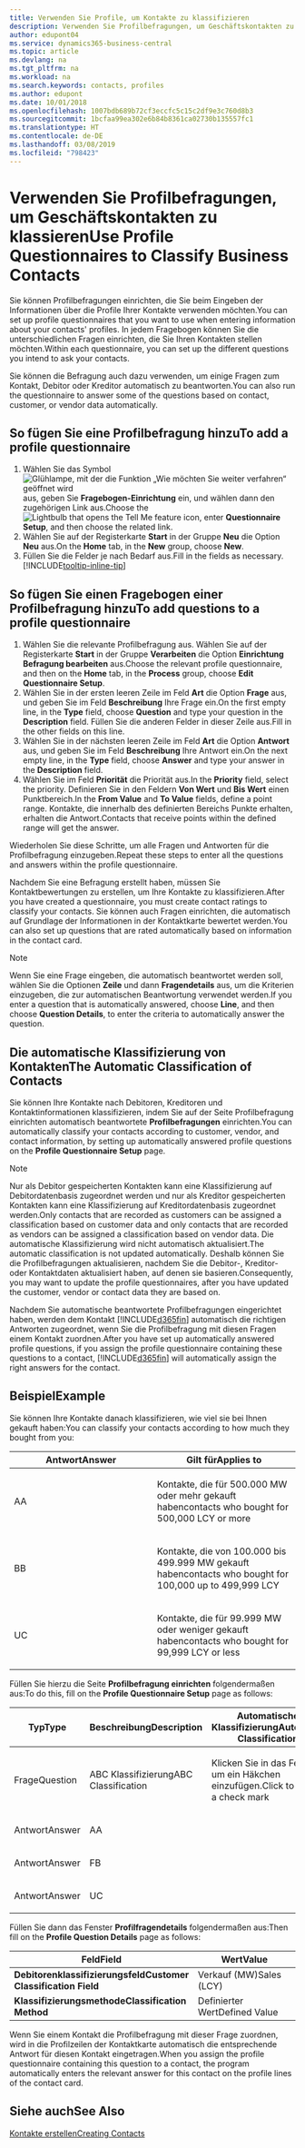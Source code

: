 ```yaml
---
title: Verwenden Sie Profile, um Kontakte zu klassifizieren
description: Verwenden Sie Profilbefragungen, um Geschäftskontakten zu klassieren
author: edupont04
ms.service: dynamics365-business-central
ms.topic: article
ms.devlang: na
ms.tgt_pltfrm: na
ms.workload: na
ms.search.keywords: contacts, profiles
ms.author: edupont
ms.date: 10/01/2018
ms.openlocfilehash: 1007bdb689b72cf3eccfc5c15c2df9e3c760d8b3
ms.sourcegitcommit: 1bcfaa99ea302e6b84b8361ca02730b135557fc1
ms.translationtype: HT
ms.contentlocale: de-DE
ms.lasthandoff: 03/08/2019
ms.locfileid: "798423"
---
```

# <a name="use-profile-questionnaires-to-classify-business-contacts"></a><span data-ttu-id="d663b-103">Verwenden Sie Profilbefragungen, um Geschäftskontakten zu klassieren</span><span class="sxs-lookup"><span data-stu-id="d663b-103">Use Profile Questionnaires to Classify Business Contacts</span></span>
<span data-ttu-id="d663b-104">Sie können Profilbefragungen einrichten, die Sie beim Eingeben der Informationen über die Profile Ihrer Kontakte verwenden möchten.</span><span class="sxs-lookup"><span data-stu-id="d663b-104">You can set up profile questionnaires that you want to use when entering information about your contacts' profiles.</span></span> <span data-ttu-id="d663b-105">In jedem Fragebogen können Sie die unterschiedlichen Fragen einrichten, die Sie Ihren Kontakten stellen möchten.</span><span class="sxs-lookup"><span data-stu-id="d663b-105">Within each questionnaire, you can set up the different questions you intend to ask your contacts.</span></span>  

<span data-ttu-id="d663b-106">Sie können die Befragung auch dazu verwenden, um einige Fragen zum Kontakt, Debitor oder Kreditor automatisch zu beantworten.</span><span class="sxs-lookup"><span data-stu-id="d663b-106">You can also run the questionnaire to answer some of the questions based on contact, customer, or vendor data automatically.</span></span>  

## <a name="to-add-a-profile-questionnaire"></a><span data-ttu-id="d663b-107">So fügen Sie eine Profilbefragung hinzu</span><span class="sxs-lookup"><span data-stu-id="d663b-107">To add a profile questionnaire</span></span>
1.  <span data-ttu-id="d663b-108">Wählen Sie das Symbol ![Glühlampe, mit der die Funktion „Wie möchten Sie weiter verfahren“ geöffnet wird](media/ui-search/search_small.png "Wie möchten Sie weiter verfahren?") aus, geben Sie **Fragebogen-Einrichtung** ein, und wählen dann den zugehörigen Link aus.</span><span class="sxs-lookup"><span data-stu-id="d663b-108">Choose the ![Lightbulb that opens the Tell Me feature](media/ui-search/search_small.png "Tell me what you want to do") icon, enter **Questionnaire Setup**, and then choose the related link.</span></span>  
2.  <span data-ttu-id="d663b-109">Wählen Sie auf der Registerkarte **Start** in der Gruppe **Neu** die Option **Neu** aus.</span><span class="sxs-lookup"><span data-stu-id="d663b-109">On the **Home** tab, in the **New** group, choose **New**.</span></span>  
3.  <span data-ttu-id="d663b-110">Füllen Sie die Felder je nach Bedarf aus.</span><span class="sxs-lookup"><span data-stu-id="d663b-110">Fill in the fields as necessary.</span></span> [!INCLUDE[tooltip-inline-tip](includes/tooltip-inline-tip_md.md)]  

## <a name="to-add-questions-to-a-profile-questionnaire"></a><span data-ttu-id="d663b-111">So fügen Sie einen Fragebogen einer Profilbefragung hinzu</span><span class="sxs-lookup"><span data-stu-id="d663b-111">To add questions to a profile questionnaire</span></span>
1.  <span data-ttu-id="d663b-112">Wählen Sie die relevante Profilbefragung aus. Wählen Sie auf der Registerkarte **Start** in der Gruppe **Verarbeiten** die Option **Einrichtung Befragung bearbeiten** aus.</span><span class="sxs-lookup"><span data-stu-id="d663b-112">Choose the relevant profile questionnaire, and then on the **Home** tab, in the **Process** group, choose **Edit Questionnaire Setup**.</span></span>  
2.  <span data-ttu-id="d663b-113">Wählen Sie in der ersten leeren Zeile im Feld **Art** die Option **Frage** aus, und geben Sie im Feld **Beschreibung** Ihre Frage ein.</span><span class="sxs-lookup"><span data-stu-id="d663b-113">On the first empty line, in the **Type** field, choose **Question** and type your question in the **Description** field.</span></span> <span data-ttu-id="d663b-114">Füllen Sie die anderen Felder in dieser Zeile aus.</span><span class="sxs-lookup"><span data-stu-id="d663b-114">Fill in the other fields on this line.</span></span>  
3.  <span data-ttu-id="d663b-115">Wählen Sie in der nächsten leeren Zeile im Feld **Art** die Option **Antwort** aus, und geben Sie im Feld **Beschreibung** Ihre Antwort ein.</span><span class="sxs-lookup"><span data-stu-id="d663b-115">On the next empty line, in the **Type** field, choose **Answer** and type your answer in the **Description** field.</span></span>  
4.  <span data-ttu-id="d663b-116">Wählen Sie im Feld **Priorität** die Priorität aus.</span><span class="sxs-lookup"><span data-stu-id="d663b-116">In the **Priority** field, select the priority.</span></span> <span data-ttu-id="d663b-117">Definieren Sie in den Feldern **Von Wert** und **Bis Wert** einen Punktbereich.</span><span class="sxs-lookup"><span data-stu-id="d663b-117">In the **From Value** and **To Value** fields, define a point range.</span></span> <span data-ttu-id="d663b-118">Kontakte, die innerhalb des definierten Bereichs Punkte erhalten, erhalten die Antwort.</span><span class="sxs-lookup"><span data-stu-id="d663b-118">Contacts that receive points within the defined range will get the answer.</span></span>  

<span data-ttu-id="d663b-119">Wiederholen Sie diese Schritte, um alle Fragen und Antworten für die Profilbefragung einzugeben.</span><span class="sxs-lookup"><span data-stu-id="d663b-119">Repeat these steps to enter all the questions and answers within the profile questionnaire.</span></span>

<span data-ttu-id="d663b-120">Nachdem Sie eine Befragung erstellt haben, müssen Sie Kontaktbewertungen zu erstellen, um Ihre Kontakte zu klassifizieren.</span><span class="sxs-lookup"><span data-stu-id="d663b-120">After you have created a questionnaire, you must create contact ratings to classify your contacts.</span></span> <span data-ttu-id="d663b-121">Sie können auch Fragen einrichten, die automatisch auf Grundlage der Informationen in der Kontaktkarte bewertet werden.</span><span class="sxs-lookup"><span data-stu-id="d663b-121">You can also set up questions that are rated automatically based on information in the contact card.</span></span>  

> [!NOTE]
> <span data-ttu-id="d663b-122">Wenn Sie eine Frage eingeben, die automatisch beantwortet werden soll, wählen Sie die Optionen <STRONG>Zeile</STRONG> und dann <STRONG>Fragendetails</STRONG> aus, um die Kriterien einzugeben, die zur automatischen Beantwortung verwendet werden.</span><span class="sxs-lookup"><span data-stu-id="d663b-122">If you enter a question that is automatically answered, choose <STRONG>Line</STRONG>, and then choose <STRONG>Question Details</STRONG>, to enter the criteria to automatically answer the question.</span></span>

## <a name="the-automatic-classification-of-contacts"></a><span data-ttu-id="d663b-123">Die automatische Klassifizierung von Kontakten</span><span class="sxs-lookup"><span data-stu-id="d663b-123">The Automatic Classification of Contacts</span></span>
<span data-ttu-id="d663b-124">Sie können Ihre Kontakte nach Debitoren, Kreditoren und Kontaktinformationen klassifizieren, indem Sie auf der Seite Profilbefragung einrichten automatisch beantwortete **Profilbefragungen** einrichten.</span><span class="sxs-lookup"><span data-stu-id="d663b-124">You can automatically classify your contacts according to customer, vendor, and contact information, by setting up automatically answered profile questions on the **Profile Questionnaire Setup** page.</span></span>  

> [!NOTE]
> <span data-ttu-id="d663b-125">Nur als Debitor gespeicherten Kontakten kann eine Klassifizierung auf Debitordatenbasis zugeordnet werden und nur als Kreditor gespeicherten Kontakten kann eine Klassifizierung auf Kreditordatenbasis zugeordnet werden.</span><span class="sxs-lookup"><span data-stu-id="d663b-125">Only contacts that are recorded as customers can be assigned a classification based on customer data and only contacts that are recorded as vendors can be assigned a classification based on vendor data.</span></span> <span data-ttu-id="d663b-126">Die automatische Klassifizierung wird nicht automatisch aktualisiert.</span><span class="sxs-lookup"><span data-stu-id="d663b-126">The automatic classification is not updated automatically.</span></span> <span data-ttu-id="d663b-127">Deshalb können Sie die Profilbefragungen aktualisieren, nachdem Sie die Debitor-, Kreditor- oder Kontaktdaten aktualisiert haben, auf denen sie basieren.</span><span class="sxs-lookup"><span data-stu-id="d663b-127">Consequently, you may want to update the profile questionnaires, after you have updated the customer, vendor or contact data they are based on.</span></span>  

<span data-ttu-id="d663b-128">Nachdem Sie automatische beantwortete Profilbefragungen eingerichtet haben, werden dem Kontakt [!INCLUDE[d365fin](includes/d365fin_md.md)] automatisch die richtigen Antworten zugeordnet, wenn Sie die Profilbefragung mit diesen Fragen einem Kontakt zuordnen.</span><span class="sxs-lookup"><span data-stu-id="d663b-128">After you have set up automatically answered profile questions, if you assign the profile questionnaire containing these questions to a contact, [!INCLUDE[d365fin](includes/d365fin_md.md)] will automatically assign the right answers for the contact.</span></span>  

## <a name="example"></a><span data-ttu-id="d663b-129">Beispiel</span><span class="sxs-lookup"><span data-stu-id="d663b-129">Example</span></span>
<span data-ttu-id="d663b-130">Sie können Ihre Kontakte danach klassifizieren, wie viel sie bei Ihnen gekauft haben:</span><span class="sxs-lookup"><span data-stu-id="d663b-130">You can classify your contacts according to how much they bought from you:</span></span>

<table>
<colgroup>
<col style="width: 50%" />
<col style="width: 50%" />
</colgroup>
<thead>
<tr class="header">
<th><span data-ttu-id="d663b-131"><strong>Antwort</strong></span><span class="sxs-lookup"><span data-stu-id="d663b-131"><strong>Answer</strong></span></span></th>
<th><span data-ttu-id="d663b-132"><strong>Gilt für</strong></span><span class="sxs-lookup"><span data-stu-id="d663b-132"><strong>Applies to</strong></span></span></th>
</tr>
</thead>
<tbody>
<tr class="odd">
<td><p><span data-ttu-id="d663b-133">A</span><span class="sxs-lookup"><span data-stu-id="d663b-133">A</span></span></p></td>
<td><p><span data-ttu-id="d663b-134">Kontakte, die für 500.000 MW oder mehr gekauft haben</span><span class="sxs-lookup"><span data-stu-id="d663b-134">contacts who bought for 500,000 LCY or more</span></span></p></td>
</tr>
<tr class="even">
<td><p><span data-ttu-id="d663b-135">B</span><span class="sxs-lookup"><span data-stu-id="d663b-135">B</span></span></p></td>
<td><p><span data-ttu-id="d663b-136">Kontakte, die von 100.000 bis 499.999 MW gekauft haben</span><span class="sxs-lookup"><span data-stu-id="d663b-136">contacts who bought for 100,000 up to 499,999 LCY</span></span></p></td>
</tr>
<tr class="odd">
<td><p><span data-ttu-id="d663b-137">U</span><span class="sxs-lookup"><span data-stu-id="d663b-137">C</span></span></p></td>
<td><p><span data-ttu-id="d663b-138">Kontakte, die für 99.999 MW oder weniger gekauft haben</span><span class="sxs-lookup"><span data-stu-id="d663b-138">contacts who bought for 99,999 LCY or less</span></span></p></td>
</tr>
</tbody>
</table>

<span data-ttu-id="d663b-139">Füllen Sie hierzu die Seite **Profilbefragung einrichten** folgendermaßen aus:</span><span class="sxs-lookup"><span data-stu-id="d663b-139">To do this, fill on the **Profile Questionnaire Setup** page as follows:</span></span>


<table>
<colgroup>
<col style="width: 20%" />
<col style="width: 20%" />
<col style="width: 20%" />
<col style="width: 20%" />
<col style="width: 20%" />
</colgroup>
<thead>
<tr class="header">
<th><span data-ttu-id="d663b-140"><strong>Typ</strong></span><span class="sxs-lookup"><span data-stu-id="d663b-140"><strong>Type</strong></span></span></th>
<th><span data-ttu-id="d663b-141"><strong>Beschreibung</strong></span><span class="sxs-lookup"><span data-stu-id="d663b-141"><strong>Description</strong></span></span></th>
<th><span data-ttu-id="d663b-142"><strong>Automatische Klassifizierung</strong></span><span class="sxs-lookup"><span data-stu-id="d663b-142"><strong>Automatic Classification</strong></span></span></th>
<th><span data-ttu-id="d663b-143"><strong>Von Wert</strong></span><span class="sxs-lookup"><span data-stu-id="d663b-143"><strong>From Value</strong></span></span></th>
<th><span data-ttu-id="d663b-144"><strong>Bis Wert</strong></span><span class="sxs-lookup"><span data-stu-id="d663b-144"><strong>To Value</strong></span></span></th>
</tr>
</thead>
<tbody>
<tr class="odd">
<td><p><span data-ttu-id="d663b-145">Frage</span><span class="sxs-lookup"><span data-stu-id="d663b-145">Question</span></span></p></td>
<td><p><span data-ttu-id="d663b-146">ABC Klassifizierung</span><span class="sxs-lookup"><span data-stu-id="d663b-146">ABC Classification</span></span></p></td>
<td><p><span data-ttu-id="d663b-147">Klicken Sie in das Feld, um ein Häkchen einzufügen.</span><span class="sxs-lookup"><span data-stu-id="d663b-147">Click to insert a check mark</span></span></p></td>
<td><p> </p></td>
<td><p> </p></td>
</tr>
<tr class="even">
<td><p><span data-ttu-id="d663b-148">Antwort</span><span class="sxs-lookup"><span data-stu-id="d663b-148">Answer</span></span></p></td>
<td><p><span data-ttu-id="d663b-149">A</span><span class="sxs-lookup"><span data-stu-id="d663b-149">A</span></span></p></td>
<td><p> </p></td>
<td><p><span data-ttu-id="d663b-150">500.000</span><span class="sxs-lookup"><span data-stu-id="d663b-150">500,000</span></span></p></td>
<td><p> </p></td>
</tr>
<tr class="odd">
<td><p><span data-ttu-id="d663b-151">Antwort</span><span class="sxs-lookup"><span data-stu-id="d663b-151">Answer</span></span></p></td>
<td><p><span data-ttu-id="d663b-152">F</span><span class="sxs-lookup"><span data-stu-id="d663b-152">B</span></span></p></td>
<td><p> </p></td>
<td><p><span data-ttu-id="d663b-153">100,000</span><span class="sxs-lookup"><span data-stu-id="d663b-153">100,000</span></span></p></td>
<td><p><span data-ttu-id="d663b-154">499,999</span><span class="sxs-lookup"><span data-stu-id="d663b-154">499,999</span></span></p></td>
</tr>
<tr class="even">
<td><p><span data-ttu-id="d663b-155">Antwort</span><span class="sxs-lookup"><span data-stu-id="d663b-155">Answer</span></span></p></td>
<td><p><span data-ttu-id="d663b-156">U</span><span class="sxs-lookup"><span data-stu-id="d663b-156">C</span></span></p></td>
<td><p> </p></td>
<td><p> </p></td>
<td><p><span data-ttu-id="d663b-157">99,999</span><span class="sxs-lookup"><span data-stu-id="d663b-157">99,999</span></span></p></td>
</tr>
</tbody>
</table>

<span data-ttu-id="d663b-158">Füllen Sie dann das Fenster **Profilfragendetails** folgendermaßen aus:</span><span class="sxs-lookup"><span data-stu-id="d663b-158">Then fill on the **Profile Question Details** page as follows:</span></span>
<table>
<colgroup>
<col style="width: 50%" />
<col style="width: 50%" />
</colgroup>
<thead>
<tr class="header">
<th><span data-ttu-id="d663b-159"><strong>Feld</strong></span><span class="sxs-lookup"><span data-stu-id="d663b-159"><strong>Field</strong></span></span></th>
<th><span data-ttu-id="d663b-160"><strong>Wert</strong></span><span class="sxs-lookup"><span data-stu-id="d663b-160"><strong>Value</strong></span></span></th>
</tr>
</thead>
<tbody>
<tr>
<td><span data-ttu-id="d663b-161"><strong>Debitorenklassifizierungsfeld</strong></span><span class="sxs-lookup"><span data-stu-id="d663b-161"><strong>Customer Classification Field</strong></span></span></td>
<td><span data-ttu-id="d663b-162"><emphasis>Verkauf (MW)</emphasis></span><span class="sxs-lookup"><span data-stu-id="d663b-162"><emphasis>Sales (LCY)</emphasis></span></span></td>
</tr>
<tr>
<td><span data-ttu-id="d663b-163"><strong>Klassifizierungsmethode</strong></span><span class="sxs-lookup"><span data-stu-id="d663b-163"><strong>Classification Method</strong></span></span></td>
<td><span data-ttu-id="d663b-164"><emphasis>Definierter Wert</emphasis></span><span class="sxs-lookup"><span data-stu-id="d663b-164"><emphasis>Defined Value</emphasis></span></span></td>
</tr>
</tbody>
</table>

<span data-ttu-id="d663b-165">Wenn Sie einem Kontakt die Profilbefragung mit dieser Frage zuordnen, wird in die Profilzeilen der Kontaktkarte automatisch die entsprechende Antwort für diesen Kontakt eingetragen.</span><span class="sxs-lookup"><span data-stu-id="d663b-165">When you assign the profile questionnaire containing this question to a contact, the program automatically enters the relevant answer for this contact on the profile lines of the contact card.</span></span>

## <a name="see-also"></a><span data-ttu-id="d663b-166">Siehe auch</span><span class="sxs-lookup"><span data-stu-id="d663b-166">See Also</span></span>
[<span data-ttu-id="d663b-167">Kontakte erstellen</span><span class="sxs-lookup"><span data-stu-id="d663b-167">Creating Contacts</span></span>](marketing-create-contact-companies.md)  
